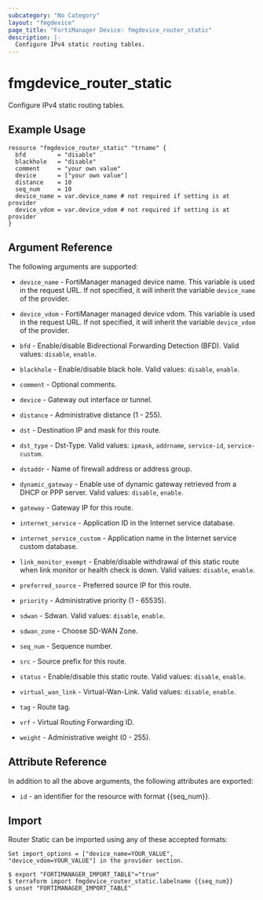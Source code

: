 ```yaml
---
subcategory: "No Category"
layout: "fmgdevice"
page_title: "FortiManager Device: fmgdevice_router_static"
description: |-
  Configure IPv4 static routing tables.
---
```


# fmgdevice_router_static
Configure IPv4 static routing tables.

## Example Usage

```hcl
resource "fmgdevice_router_static" "trname" {
  bfd         = "disable"
  blackhole   = "disable"
  comment     = "your own value"
  device      = ["your own value"]
  distance    = 10
  seq_num     = 10
  device_name = var.device_name # not required if setting is at provider
  device_vdom = var.device_vdom # not required if setting is at provider
}
```

## Argument Reference


The following arguments are supported:

* `device_name` - FortiManager managed device name. This variable is used in the request URL. If not specified, it will inherit the variable `device_name` of the provider.
* `device_vdom` - FortiManager managed device vdom. This variable is used in the request URL. If not specified, it will inherit the variable `device_vdom` of the provider.

* `bfd` - Enable/disable Bidirectional Forwarding Detection (BFD). Valid values: `disable`, `enable`.

* `blackhole` - Enable/disable black hole. Valid values: `disable`, `enable`.

* `comment` - Optional comments.
* `device` - Gateway out interface or tunnel.
* `distance` - Administrative distance (1 - 255).
* `dst` - Destination IP and mask for this route.
* `dst_type` - Dst-Type. Valid values: `ipmask`, `addrname`, `service-id`, `service-custom`.

* `dstaddr` - Name of firewall address or address group.
* `dynamic_gateway` - Enable use of dynamic gateway retrieved from a DHCP or PPP server. Valid values: `disable`, `enable`.

* `gateway` - Gateway IP for this route.
* `internet_service` - Application ID in the Internet service database.
* `internet_service_custom` - Application name in the Internet service custom database.
* `link_monitor_exempt` - Enable/disable withdrawal of this static route when link monitor or health check is down. Valid values: `disable`, `enable`.

* `preferred_source` - Preferred source IP for this route.
* `priority` - Administrative priority (1 - 65535).
* `sdwan` - Sdwan. Valid values: `disable`, `enable`.

* `sdwan_zone` - Choose SD-WAN Zone.
* `seq_num` - Sequence number.
* `src` - Source prefix for this route.
* `status` - Enable/disable this static route. Valid values: `disable`, `enable`.

* `virtual_wan_link` - Virtual-Wan-Link. Valid values: `disable`, `enable`.

* `tag` - Route tag.
* `vrf` - Virtual Routing Forwarding ID.
* `weight` - Administrative weight (0 - 255).


## Attribute Reference

In addition to all the above arguments, the following attributes are exported:
* `id` - an identifier for the resource with format {{seq_num}}.

## Import

Router Static can be imported using any of these accepted formats:
```
Set import_options = ["device_name=YOUR_VALUE", "device_vdom=YOUR_VALUE"] in the provider section.

$ export "FORTIMANAGER_IMPORT_TABLE"="true"
$ terraform import fmgdevice_router_static.labelname {{seq_num}}
$ unset "FORTIMANAGER_IMPORT_TABLE"
```

